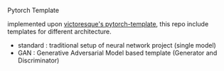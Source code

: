 Pytorch Template

implemented upon [victoresque's pytorch-template](https://github.com/victoresque/pytorch-template), this repo include templates for different architecture.

- standard : traditional setup of neural network project (single model)
- GAN : Generative Adversarial Model based template (Generator and Discriminator)
